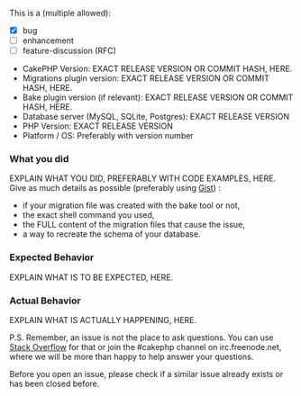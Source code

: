 This is a (multiple allowed):
* [x] bug
* [ ] enhancement
* [ ] feature-discussion (RFC)

* CakePHP Version: EXACT RELEASE VERSION OR COMMIT HASH, HERE.
* Migrations plugin version: EXACT RELEASE VERSION OR COMMIT HASH, HERE.
* Bake plugin version (if relevant): EXACT RELEASE VERSION OR COMMIT HASH, HERE.
* Database server (MySQL, SQLite, Postgres): EXACT RELEASE VERSION
* PHP Version: EXACT RELEASE VERSION
* Platform / OS: Preferably with version number

### What you did
EXPLAIN WHAT YOU DID, PREFERABLY WITH CODE EXAMPLES, HERE.
Give as much details as possible (preferably using [Gist](https://gist.github.com/)) :
* if your migration file was created with the bake tool or not,
* the exact shell command you used,
* the FULL content of the migration files that cause the issue,
* a way to recreate the schema of your database.

### Expected Behavior
EXPLAIN WHAT IS TO BE EXPECTED, HERE.

### Actual Behavior
EXPLAIN WHAT IS ACTUALLY HAPPENING, HERE.

P.S. Remember, an issue is not the place to ask questions. You can use [Stack Overflow](http://stackoverflow.com/questions/tagged/cakephp)
for that or join the #cakephp channel on irc.freenode.net, where we will be more than happy to help answer your questions.

Before you open an issue, please check if a similar issue already exists or has been closed before.